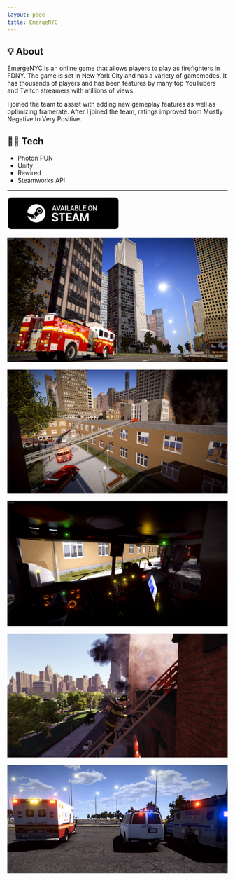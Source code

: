 ```yaml
---
layout: page
title: EmergeNYC
---
```


## 💡 About
EmergeNYC is an online game that allows players to play as firefighters in FDNY. The game is set in New York City and has a variety of gamemodes. It has thousands of players and has been features by many top YouTubers and Twitch streamers with millions of views.

I joined the team to assist with adding new gameplay features as well as optimizing framerate. After I joined the team, ratings improved from Mostly Negative to Very Positive.

## 👨‍💻 Tech

* Photon PUN
* Unity
* Rewired
* Steamworks API

---

[![Steam](/assets/img/steam.png)](https://store.steampowered.com/app/461430/EmergeNYC/)

[![Emergenyc1](/assets/img/portfolio/Emergenyc/1.jpg)](/assets/img/portfolio/Emergenyc/1.jpg)

[![Emergenyc2](/assets/img/portfolio/Emergenyc/2.jpg)](/assets/img/portfolio/Emergenyc/2.jpg)

[![Emergenyc3](/assets/img/portfolio/Emergenyc/3.jpg)](/assets/img/portfolio/Emergenyc/3.jpg)

[![Emergenyc4](/assets/img/portfolio/Emergenyc/4.jpg)](/assets/img/portfolio/Emergenyc/4.jpg)

[![Emergenyc5](/assets/img/portfolio/Emergenyc/5.jpg)](/assets/img/portfolio/Emergenyc/5.jpg)